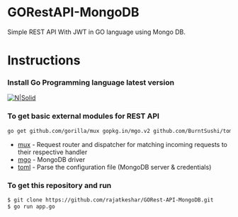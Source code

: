 # GORestAPI-MongoDB

Simple REST API With JWT in GO language using Mongo DB.

# Instructions

### Install Go Programming language latest version

[![N|Solid](https://sdtimes.com/wp-content/uploads/2018/02/golang.sh_-490x490.png)](https://golang.org/dl/)

### To get basic external modules for REST API

 ```sh
go get github.com/gorilla/mux gopkg.in/mgo.v2 github.com/BurntSushi/toml
```

* [mux](https://github.com/gorilla/mux) - Request router and dispatcher for matching incoming requests to their respective handler
* [mgo](https://gopkg.in/mgo.v2) - MongoDB driver
* [toml](https://github.com/BurntSushi/toml) - Parse the configuration file (MongoDB server & credentials)

### To get this repository and run

 ```sh
$ git clone https://github.com/rajatkeshar/GORest-API-MongoDB.git
$ go run app.go
```
